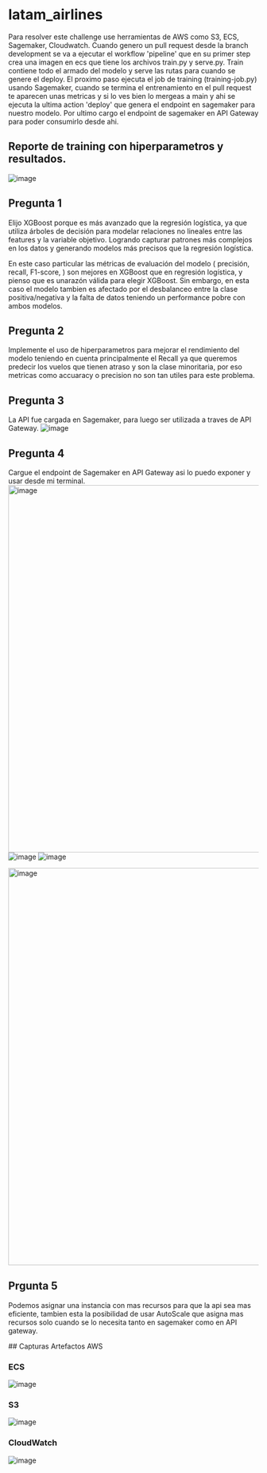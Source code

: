 # latam_airlines
Para resolver este challenge use herramientas de AWS como S3, ECS, Sagemaker, Cloudwatch. 
Cuando genero un pull request desde la branch development se va a ejecutar el workflow 'pipeline' que en su primer step crea una imagen en ecs que tiene los archivos train.py y serve.py. Train contiene todo el armado del modelo y serve las rutas para cuando se genere el deploy. El proximo paso ejecuta el job de training (training-job.py) usando Sagemaker, cuando se termina el entrenamiento en el pull request te aparecen unas metricas y si lo ves bien lo mergeas a main y ahi se ejecuta la ultima action 'deploy' que genera el endpoint en sagemaker para nuestro modelo. Por ultimo cargo el endpoint de sagemaker en API Gateway para poder consumirlo desde ahi.

## Reporte de training con hiperparametros y resultados.
![image](https://user-images.githubusercontent.com/52375173/226212298-f3bdca74-cf49-4563-bd48-d7d484144fb3.png)


## Pregunta 1
Elijo XGBoost porque es más avanzado que la regresión logística, ya que utiliza árboles de decisión para modelar relaciones no lineales entre las features y la variable objetivo. Logrando capturar patrones más complejos en los datos y  generando modelos más precisos que la regresión logística.

En este caso particular las métricas de evaluación del modelo ( precisión, recall, F1-score, ) son mejores en XGBoost que en regresión logística, y pienso que es unarazón válida para elegir XGBoost. Sin embargo, en esta caso el modelo tambien es afectado por el desbalanceo entre la clase positiva/negativa y la falta de datos teniendo un performance pobre con ambos modelos. 

## Pregunta 2
Implemente el uso de hiperparametros para mejorar el rendimiento del modelo teniendo en cuenta principalmente el Recall ya que queremos predecir los vuelos que tienen atraso y son la clase minoritaria, por eso metricas como accuaracy o precision no son tan utiles para este problema.

## Pregunta 3
La API fue cargada en Sagemaker, para luego ser utilizada a traves de API Gateway.
![image](https://user-images.githubusercontent.com/52375173/226212043-fe3e4825-c9a4-4603-8471-7f19f61f1521.png)

## Pregunta 4
Cargue el endpoint de Sagemaker en API Gateway asi lo puedo exponer y usar desde mi terminal.
<img width="737" alt="image" src="https://user-images.githubusercontent.com/52375173/226502983-d8f7f980-35f6-4dd8-ae13-ad0161d2678b.png">
![image](https://user-images.githubusercontent.com/52375173/226502893-4352b7bc-f15e-450d-b05d-95d9fd4801bc.png)
![image](https://user-images.githubusercontent.com/52375173/226502910-e665748d-5451-440a-9530-b4ed2e5e6584.png)


<img width="797" alt="image" src="https://user-images.githubusercontent.com/52375173/226501791-59b18ba6-a76e-40b4-8887-1d638a34a178.png">

## Prgunta 5
Podemos asignar una instancia con mas recursos para que la api sea mas eficiente, tambien esta la posibilidad de usar AutoScale que asigna mas recursos solo cuando se lo necesita tanto en sagemaker como en API gateway.

## Capturas Artefactos AWS

### ECS
![image](https://user-images.githubusercontent.com/52375173/226212145-28c11084-9c9f-45b1-b0a3-93fd2490eede.png)
### S3 
![image](https://user-images.githubusercontent.com/52375173/226212216-08ccb872-bf99-4970-aec7-5df81d78c041.png)
### CloudWatch
![image](https://user-images.githubusercontent.com/52375173/226212350-9ee20337-2a62-49a5-9918-0e351f39cea6.png)
